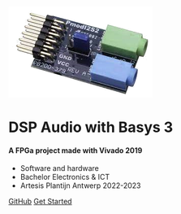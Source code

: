 <!-- _coverpage.md -->

<img class="logocover" src="assets/img/dsp-audio-with-fpga.bmp">

# DSP Audio with Basys 3

#### A FPGa project made with Vivado 2019

- Software and hardware
- Bachelor Electronics & ICT
- Artesis Plantijn Antwerp 2022-2023

[GitHub](https://github.com/fernandeclercq/Audio-DSP-project.github.io)
[Get Started](/home)